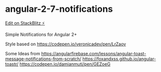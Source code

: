 # angular-2-7-notifications

[Edit on StackBlitz ⚡️](https://stackblitz.com/edit/angular-2-7-notifications)


Simple Notifications for Angular 2+


Style based on
https://codepen.io/veronicadev/pen/LrZaov

Some Ideas from
https://angularfirebase.com/lessons/angular-toast-message-notifications-from-scratch/
https://foxandxss.github.io/angular-toastr/
https://codepen.io/damianmuti/pen/GEZoeG